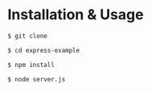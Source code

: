 # Installation & Usage

```bash
$ git clone 

$ cd express-example

$ npm install

$ node server.js
```
